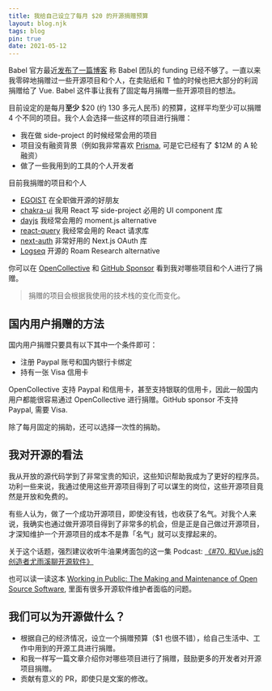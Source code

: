 ```yaml
---
title: 我给自己设立了每月 $20 的开源捐赠预算
layout: blog.njk
tags: blog
pin: true
date: 2021-05-12
---
```


Babel 官方最近[发布了一篇博客](https://babeljs.io/blog/2021/05/10/funding-update) 称 Babel 团队的 funding 已经不够了。一直以来我零碎地捐赠过一些开源项目和个人，在卖贴纸和 T 恤的时候也把大部分的利润捐赠给了 Vue. Babel 这件事让我有了固定每月捐赠一些开源项目的想法。

目前设定的是每月**至少** $20 (约 130 多元人民币) 的预算，这样平均至少可以捐赠 4 个不同的项目。我个人会选择一些这样的项目进行捐赠：

- 我在做 side-project 的时候经常会用的项目
- 项目没有融资背景（例如我非常喜欢 [Prisma](https://prisma.io), 可是它已经有了 $12M 的 A 轮融资）
- 做了一些我用到的工具的个人开发者

目前我捐赠的项目和个人

- [EGOIST](https://github.com/sponsors/egoist) 在全职做开源的好朋友
- [chakra-ui](https://opencollective.com/chakra-ui) 我用 React 写 side-project 必用的 UI component 库
- [dayjs](https://opencollective.com/dayjs) 我经常会用的 moment.js alternative
- [react-query](https://github.com/tannerlinsley/react-query) 我经常会用的 React 请求库
- [next-auth](https://next-auth.js.org/) 非常好用的 Next.js OAuth 库
- [Logseq](https://opencollective.com/logseq) 开源的 Roam Research alternative

你可以在 [OpenCollective](https://opencollective.com/randyloop) 和 [GitHub Sponsor](https://github.com/djyde?tab=sponsoring) 看到我对哪些项目和个人进行了捐赠。

> 捐赠的项目会根据我使用的技术栈的变化而变化。

## 国内用户捐赠的方法

国内用户捐赠只要具有以下其中一个条件即可：

- 注册 Paypal 账号和国内银行卡绑定
- 持有一张 Visa 信用卡

OpenCollective 支持 Paypal 和信用卡，甚至支持银联的信用卡，因此一般国内用户都能很容易通过 OpenCollective 进行捐赠。GitHub sponsor 不支持 Paypal, 需要 Visa.

除了每月固定的捐助，还可以选择一次性的捐助。

## 我对开源的看法

我从开放的源代码学到了非常宝贵的知识，这些知识帮助我成为了更好的程序员。功利一些来说，我通过使用这些开源项目得到了可以谋生的岗位，这些开源项目竟然是开放和免费的。

有些人认为，做了一个成功开源项目，即使没有钱，也收获了名气。对我个人来说，我确实也通过做开源项目得到了非常多的机会，但是正是自己做过开源项目，才深知维护一个开源项目的成本不是靠「名气」就可以支撑起来的。

关于这个话题，强烈建议收听牛油果烤面包的这一集 Podcast: [《#70. 和Vue.js的创造者尤雨溪聊开源软件》](https://avocadotoast.live/episodes/70/)

也可以读一读这本 [Working in Public: The Making and Maintenance of Open Source Software](https://www.amazon.com/dp/B08BDGXVK9), 里面有很多开源软件维护者面临的问题。

## 我们可以为开源做什么？

- 根据自己的经济情况，设立一个捐赠预算（$1 也很不错），给自己生活中、工作中用到的开源工具进行捐赠。
- 和我一样写一篇文章介绍你对哪些项目进行了捐赠，鼓励更多的开发者对开源项目捐赠。
- 贡献有意义的 PR，即使只是文案的修改。
